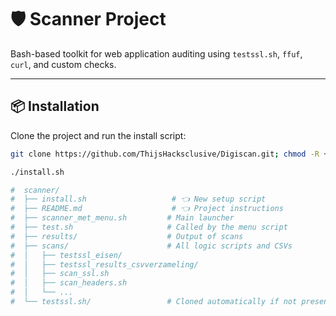 # 🛡️ Scanner Project

Bash-based toolkit for web application auditing using `testssl.sh`, `ffuf`, `curl`, and custom checks.

---

## 📦 Installation

Clone the project and run the install script:

```bash
git clone https://github.com/ThijsHacksclusive/Digiscan.git; chmod -R +x Digiscan/; cd Digiscan; cd scanner

./install.sh

#  scanner/
#  ├── install.sh                   # 👈 New setup script
#  ├── README.md                    # 👈 Project instructions
#  ├── scanner_met_menu.sh         # Main launcher
#  ├── test.sh                     # Called by the menu script
#  ├── results/                    # Output of scans
#  ├── scans/                      # All logic scripts and CSVs
#  │   ├── testssl_eisen/
#  │   ├── testssl_results_csvverzameling/
#  │   ├── scan_ssl.sh
#  │   ├── scan_headers.sh
#  │   └── ...
#  └── testssl.sh/                 # Cloned automatically if not present
